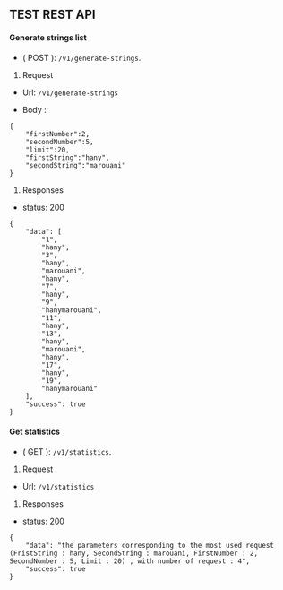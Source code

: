 ## TEST REST API

#### Generate strings list

* ( POST ): `/v1/generate-strings`.

1. Request

* Url:  `/v1/generate-strings`

* Body :

```
{
	"firstNumber":2,
	"secondNumber":5,
	"limit":20,
	"firstString":"hany",
	"secondString":"marouani"
}
```

1. Responses

* status: 200

```
{
	"data": [
		"1",
		"hany",
		"3",
		"hany",
		"marouani",
		"hany",
		"7",
		"hany",
		"9",
		"hanymarouani",
		"11",
		"hany",
		"13",
		"hany",
		"marouani",
		"hany",
		"17",
		"hany",
		"19",
		"hanymarouani"
	],
	"success": true
}
```
#### Get statistics

* ( GET ): `/v1/statistics`.

1. Request

* Url:  `/v1/statistics`


1. Responses

* status: 200

```
{
	"data": "the parameters corresponding to the most used request (FristString : hany, SecondString : marouani, FirstNumber : 2, SecondNumber : 5, Limit : 20) , with number of request : 4",
	"success": true
}
```
